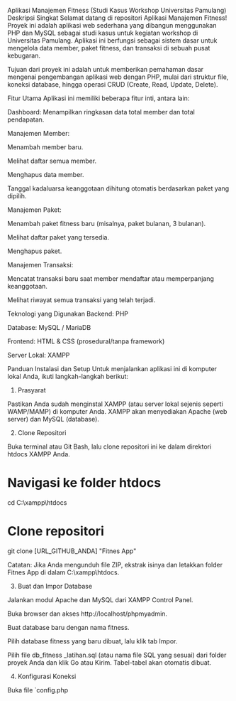 Aplikasi Manajemen Fitness (Studi Kasus Workshop Universitas Pamulang)
Deskripsi Singkat
Selamat datang di repositori Aplikasi Manajemen Fitness! Proyek ini adalah aplikasi web sederhana yang dibangun menggunakan PHP dan MySQL sebagai studi kasus untuk kegiatan workshop di Universitas Pamulang. Aplikasi ini berfungsi sebagai sistem dasar untuk mengelola data member, paket fitness, dan transaksi di sebuah pusat kebugaran.

Tujuan dari proyek ini adalah untuk memberikan pemahaman dasar mengenai pengembangan aplikasi web dengan PHP, mulai dari struktur file, koneksi database, hingga operasi CRUD (Create, Read, Update, Delete).

Fitur Utama
Aplikasi ini memiliki beberapa fitur inti, antara lain:

Dashboard: Menampilkan ringkasan data total member dan total pendapatan.

Manajemen Member:

Menambah member baru.

Melihat daftar semua member.

Menghapus data member.

Tanggal kadaluarsa keanggotaan dihitung otomatis berdasarkan paket yang dipilih.

Manajemen Paket:

Menambah paket fitness baru (misalnya, paket bulanan, 3 bulanan).

Melihat daftar paket yang tersedia.

Menghapus paket.

Manajemen Transaksi:

Mencatat transaksi baru saat member mendaftar atau memperpanjang keanggotaan.

Melihat riwayat semua transaksi yang telah terjadi.

Teknologi yang Digunakan
Backend: PHP

Database: MySQL / MariaDB

Frontend: HTML & CSS (prosedural/tanpa framework)

Server Lokal: XAMPP

Panduan Instalasi dan Setup
Untuk menjalankan aplikasi ini di komputer lokal Anda, ikuti langkah-langkah berikut:

1. Prasyarat

Pastikan Anda sudah menginstal XAMPP (atau server lokal sejenis seperti WAMP/MAMP) di komputer Anda. XAMPP akan menyediakan Apache (web server) dan MySQL (database).

2. Clone Repositori

Buka terminal atau Git Bash, lalu clone repositori ini ke dalam direktori htdocs XAMPP Anda.

# Navigasi ke folder htdocs
cd C:\xampp\htdocs

# Clone repositori
git clone [URL_GITHUB_ANDA] "Fitnes App"

Catatan: Jika Anda mengunduh file ZIP, ekstrak isinya dan letakkan folder Fitnes App di dalam C:\xampp\htdocs\.

3. Buat dan Impor Database

Jalankan modul Apache dan MySQL dari XAMPP Control Panel.

Buka browser dan akses http://localhost/phpmyadmin.

Buat database baru dengan nama fitness.

Pilih database fitness yang baru dibuat, lalu klik tab Impor.

Pilih file db_fitness _latihan.sql (atau nama file SQL yang sesuai) dari folder proyek Anda dan klik Go atau Kirim. Tabel-tabel akan otomatis dibuat.

4. Konfigurasi Koneksi

Buka file `config.php
